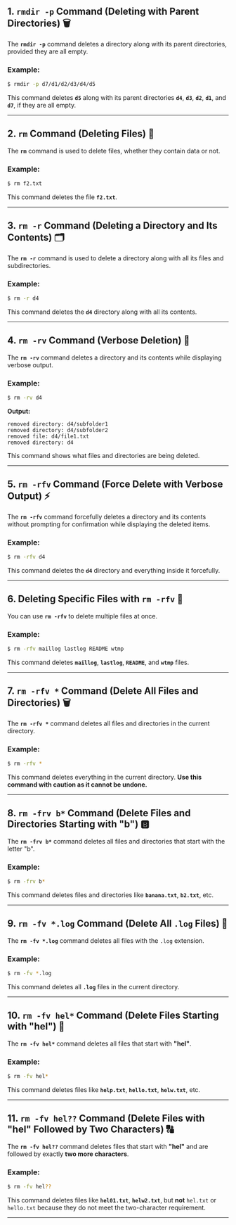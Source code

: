 
## 1. `rmdir -p` Command (Deleting with Parent Directories) 🗑️

The **`rmdir -p`** command deletes a directory along with its parent directories, provided they are all empty.

### Example:

```bash
$ rmdir -p d7/d1/d2/d3/d4/d5
```

This command deletes **`d5`** along with its parent directories **`d4`**, **`d3`**, **`d2`**, **`d1`**, and **`d7`**, if they are all empty.

---

## 2. `rm` Command (Deleting Files) 🧹

The **`rm`** command is used to delete files, whether they contain data or not.

### Example:

```bash
$ rm f2.txt
```

This command deletes the file **`f2.txt`**.

---

## 3. `rm -r` Command (Deleting a Directory and Its Contents) 🗂️

The **`rm -r`** command is used to delete a directory along with all its files and subdirectories.

### Example:

```bash
$ rm -r d4
```

This command deletes the **`d4`** directory along with all its contents.

---

## 4. `rm -rv` Command (Verbose Deletion) 🧐

The **`rm -rv`** command deletes a directory and its contents while displaying verbose output.

### Example:

```bash
$ rm -rv d4
```

**Output:**
```
removed directory: d4/subfolder1
removed directory: d4/subfolder2
removed file: d4/file1.txt
removed directory: d4
```

This command shows what files and directories are being deleted.

---

## 5. `rm -rfv` Command (Force Delete with Verbose Output) ⚡

The **`rm -rfv`** command forcefully deletes a directory and its contents without prompting for confirmation while displaying the deleted items.

### Example:

```bash
$ rm -rfv d4
```

This command deletes the **`d4`** directory and everything inside it forcefully.

---

## 6. Deleting Specific Files with `rm -rfv` 📝

You can use **`rm -rfv`** to delete multiple files at once.

### Example:

```bash
$ rm -rfv maillog lastlog README wtmp
```

This command deletes **`maillog`**, **`lastlog`**, **`README`**, and **`wtmp`** files.

---

## 7. `rm -rfv *` Command (Delete All Files and Directories) 🗑️

The **`rm -rfv *`** command deletes all files and directories in the current directory.

### Example:

```bash
$ rm -rfv *
```

This command deletes everything in the current directory. **Use this command with caution as it cannot be undone.**

---

## 8. `rm -frv b*` Command (Delete Files and Directories Starting with "b") 🅱️

The **`rm -frv b*`** command deletes all files and directories that start with the letter "b".

### Example:

```bash
$ rm -frv b*
```

This command deletes files and directories like **`banana.txt`**, **`b2.txt`**, etc.

---

## 9. `rm -fv *.log` Command (Delete All `.log` Files) 📜

The **`rm -fv *.log`** command deletes all files with the `.log` extension.

### Example:

```bash
$ rm -fv *.log
```

This command deletes all **`.log`** files in the current directory.

---

## 10. `rm -fv hel*` Command (Delete Files Starting with "hel") 🔑

The **`rm -fv hel*`** command deletes all files that start with **"hel"**.

### Example:

```bash
$ rm -fv hel*
```

This command deletes files like **`help.txt`**, **`hello.txt`**, **`helw.txt`**, etc.

---

## 11. `rm -fv hel??` Command (Delete Files with "hel" Followed by Two Characters) 🔠

The **`rm -fv hel??`** command deletes files that start with **"hel"** and are followed by exactly **two more characters**.

### Example:

```bash
$ rm -fv hel??
```

This command deletes files like **`hel01.txt`**, **`helw2.txt`**, but **not** `hel.txt` or `hello.txt` because they do not meet the two-character requirement.

---
```
